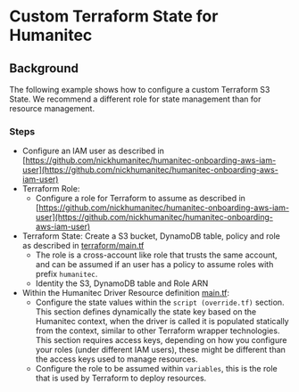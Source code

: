 # Custom Terraform State for Humanitec

## Background
The following example shows how to configure a custom Terraform S3 State. We recommend a different role for state management than for resource management.

### Steps
- Configure an IAM user as described in [https://github.com/nickhumanitec/humanitec-onboarding-aws-iam-user](https://github.com/nickhumanitec/humanitec-onboarding-aws-iam-user)
- Terraform Role:
    - Configure a role for Terraform to assume as described in [https://github.com/nickhumanitec/humanitec-onboarding-aws-iam-user](https://github.com/nickhumanitec/humanitec-onboarding-aws-iam-user)
- Terraform State: Create a S3 bucket, DynamoDB table, policy and role as described in [terraform/main.tf](terraform/main.tf)
    - The role is a cross-account like role that trusts the same account, and can be assumed if an user has a policy to assume roles with prefix `humanitec`.
    - Identity the S3, DynamoDB table and Role ARN
- Within the Humanitec Driver Resource definition [main.tf](main.tf):
    - Configure the state values within the `script (override.tf)` section. This section defines dynamically the state key based on the Humanitec context, when the driver is called it is populated statically from the context, similar to other Terraform wrapper technologies. This section requires access keys, depending on how you configure your roles (under different IAM users), these might be different than the access keys used to manage resources.
    - Configure the role to be assumed within `variables`, this is the role that is used by Terraform to deploy resources.
